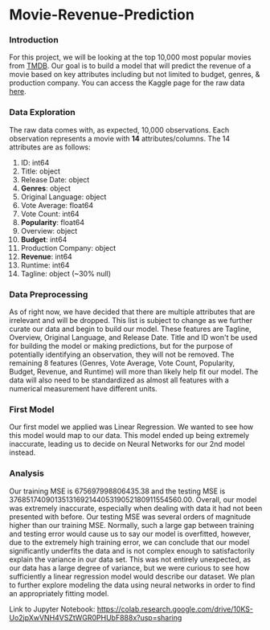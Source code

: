 # Movie-Revenue-Prediction

### Introduction
For this project, we will be looking at the top 10,000 most popular movies from [TMDB](https://www.themoviedb.org/?language=en-AU). Our goal is to build a model that will predict the revenue of a movie based on key attributes including but not limited to budget, genres, & production company. You can access the Kaggle page for the raw data [here](https://www.kaggle.com/datasets/joebeachcapital/top-10000-most-popular-movies-from-imdb?resource=download). 

### Data Exploration
The raw data comes with, as expected, 10,000 observations. Each observation represents a movie with **14** attributes/columns. The 14 attributes are as follows:
1. ID: int64
2. Title: object
3. Release Date: object
4. **Genres**: object
5. Original Language: object
6. Vote Average: float64
7. Vote Count: int64
8. **Popularity**: float64
9. Overview: object
10. **Budget**: int64
11. Production Company: object
12. **Revenue**: int64
13. Runtime: int64
14. Tagline: object (~30% null)

### Data Preprocessing
As of right now, we have decided that there are multiple attributes that are irrelevant and will be dropped. This list is subject to change as we further curate our data and begin to build our model. These features are Tagline, Overview, Original Language, and Release Date. Title and ID won't be used for building the model or making predictions, but for the purpose of potentially identifying an observation, they will not be removed. The remaining 8 features (Genres, Vote Average, Vote Count, Popularity, Budget, Revenue, and Runtime) will more than likely help fit our model. The data will also need to be standardized as almost all features with a numerical measurement have different units. 

### First Model
Our first model we applied was Linear Regression. We wanted to see how this model would map to our data. This model ended up being extremely inaccurate, leading us to decide on Neural Networks for our 2nd model instead.

### Analysis 

Our training MSE is 675697998806435.38 and the testing MSE is 3768517409013513169214405319052180911554560.00. Overall, our model was extremely inaccurate, especially when dealing with data it had not been presented with before. Our testing MSE was several orders of magnitude higher than our training MSE. Normally, such a large gap between training and testing error would cause us to say our model is overfitted, however, due to the extremely high training error, we can conclude that our model significantly underfits the data and is not complex enough to satisfactorily explain the variance in our data set. This was not entirely unexpected, as our data has a large degree of variance, but we were curious to see how sufficiently a linear regression model would describe our dataset. We plan to further explore modeling the data using neural networks in order to find an appropriately fitting model.

Link to Jupyter Notebook: https://colab.research.google.com/drive/10KS-Uo2jpXwVNH4VSZtWGR0PHUbF888x?usp=sharing
